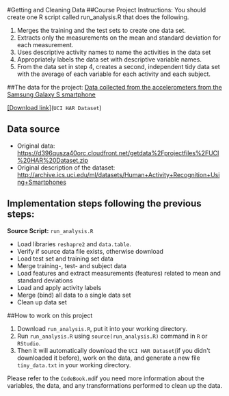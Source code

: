 #Getting and Cleaning Data 
##Course Project Instructions:
You should create one R script called run_analysis.R that does the following. 

1. Merges the training and the test sets to create one data set.
2. Extracts only the measurements on the mean and standard deviation for each measurement. 
3. Uses descriptive activity names to name the activities in the data set
4. Appropriately labels the data set with descriptive variable names. 
5. From the data set in step 4, creates a second, independent tidy data set with the average of each variable for each activity and each subject.

##The data for the project:
[Data collected from the accelerometers from the Samsung Galaxy S smartphone](http://archive.ics.uci.edu/ml/datasets/Human+Activity+Recognition+Using+Smartphones)

[[Download link]](https://d396qusza40orc.cloudfront.net/getdata%2Fprojectfiles%2FUCI%20HAR%20Dataset.zip)(```UCI HAR Dataset```)

## Data source
* Original data: https://d396qusza40orc.cloudfront.net/getdata%2Fprojectfiles%2FUCI%20HAR%20Dataset.zip
* Original description of the dataset: http://archive.ics.uci.edu/ml/datasets/Human+Activity+Recognition+Using+Smartphones



## Implementation steps following the previous steps:
**Source Script:** `run_analysis.R` 

* Load libraries `reshapre2` and `data.table`.
* Verify if source data file exists, otherwise download 
* Load test set and training set data
* Merge training-, test- and subject data
* Load features and extract measurements (features) related to mean and standard deviations
* Load and apply activity labels
* Merge (bind) all data to a single data set
* Clean up data set








##How to work on this project
1. Download ```run_analysis.R```, put it into your working directory.
2. Run ```run_analysis.R``` using ```source(run_analysis.R)``` command in ```R``` or ```RStudio```.
3. Then it will automatically download the ```UCI HAR Dataset```(if you didn't downloaded it before), work on the data, and generate a new file ```tiny_data.txt``` in your working directory.

Please refer to the ```CodeBook.md```if you need more information about the variables, the data, and any transformations performed to clean up the data.
